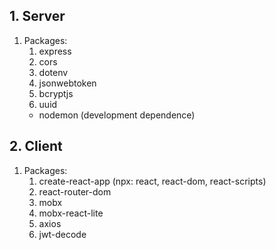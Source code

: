 ## 1. Server
1. Packages:
   1. express
   2. cors
   3. dotenv
   4. jsonwebtoken
   5. bcryptjs
   6. uuid
   + nodemon (development dependence)

## 2. Client
1. Packages:
   1. create-react-app (npx: react, react-dom, react-scripts)
   2. react-router-dom
   3. mobx
   4. mobx-react-lite
   5. axios
   6. jwt-decode